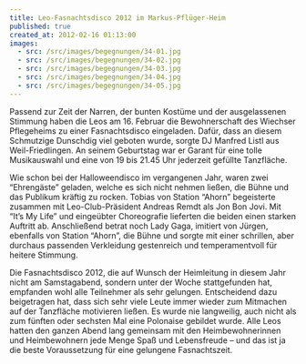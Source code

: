 ```yaml
---
title: Leo-Fasnachtsdisco 2012 im Markus-Pflüger-Heim
published: true
created_at: 2012-02-16 01:13:00
images:
  - src: /src/images/begegnungen/34-01.jpg
  - src: /src/images/begegnungen/34-02.jpg
  - src: /src/images/begegnungen/34-03.jpg
  - src: /src/images/begegnungen/34-04.jpg
  - src: /src/images/begegnungen/34-05.jpg
---
```


Passend zur Zeit der Narren, der bunten Kostüme und der ausgelassenen Stimmung haben die Leos am 16. Februar die Bewohnerschaft des Wiechser Pflegeheims zu einer Fasnachtsdisco eingeladen. Dafür, dass an diesem Schmutzige Dunschdig viel geboten wurde, sorgte DJ Manfred Listl aus Weil-Friedlingen. An seinem Geburtstag war er Garant für eine tolle Musikauswahl und eine von 19 bis 21.45 Uhr jederzeit gefüllte Tanzfläche.

Wie schon bei der Halloweendisco im vergangenen Jahr, waren zwei “Ehrengäste” geladen, welche es sich nicht nehmen ließen, die Bühne und das Publikum kräftig zu rocken. Tobias von Station “Ahorn” begeisterte zusammen mit Leo-Club-Präsident Andreas Remdt als Jon Bon Jovi. Mit “It’s My Life” und eingeübter Choreografie lieferten die beiden einen starken Auftritt ab. Anschließend betrat noch Lady Gaga, imitiert von Jürgen, ebenfalls von Station “Ahorn”, die Bühne und sorgte mit einer schrillen, aber durchaus passenden Verkleidung gestenreich und temperamentvoll für heitere Stimmung.

Die Fasnachtsdisco 2012, die auf Wunsch der Heimleitung in diesem Jahr nicht am Samstagabend, sondern unter der Woche stattgefunden hat, empfanden wohl alle Teilnehmer als sehr gelungen. Entscheidend dazu beigetragen hat, dass sich sehr viele Leute immer wieder zum Mitmachen auf der Tanzfläche motivieren ließen. Es wurde nie langweilig, auch nicht als zum fünften oder sechsten Mal eine Polonaise gebildet wurde. Alle Leos hatten den ganzen Abend lang gemeinsam mit den Heimbewohnerinnen und Heimbewohnern jede Menge Spaß und Lebensfreude – und das ist ja die beste Voraussetzung für eine gelungene Fasnachtszeit.
